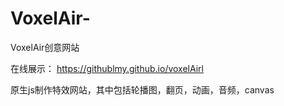 # VoxelAir-
VoxelAir创意网站

在线展示：
https://githublmy.github.io/voxelAirl



原生js制作特效网站，其中包括轮播图，翻页，动画，音频，canvas
